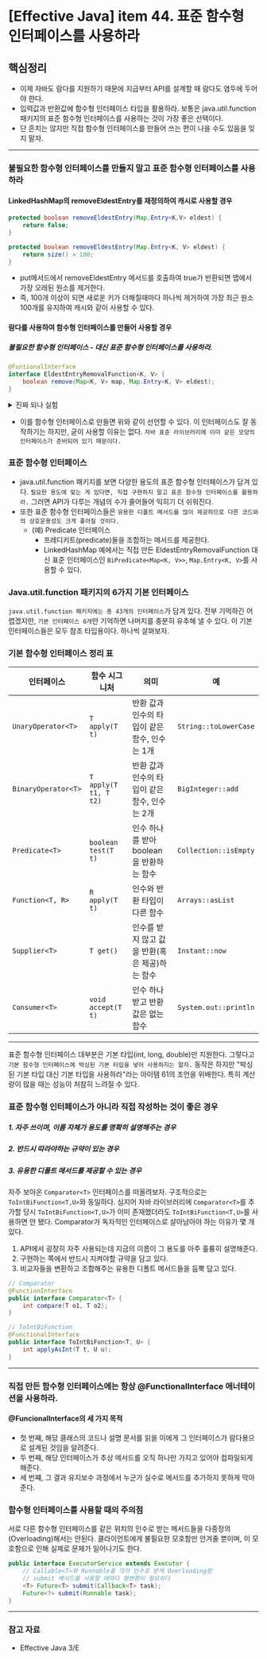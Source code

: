 # [Effective Java] item 44. 표준 함수형 인터페이스를 사용하라

## 핵심정리
- 이제 자바도 람다를 지원하기 때문에 지금부터 API를 설계할 때 람다도 염두에 두어야 한다.
- 입력값과 반환값에 함수형 인터페이스 타입을 활용하라. 보통은 java.util.function 패키지의 표준 함수형 인터페이스를 사용하는 것이 가장 좋은 선택이다.
- 단 흔치는 않지만 직접 함수형 인터페이스를 만들어 쓰는 편이 나을 수도 있음을 잊지 말자.

---

### 불필요한 함수형 인터페이스를 만들지 말고 표준 함수형 인터페이스를 사용하라
#### LinkedHashMap의 removeEldestEntry를 재정의하여 캐시로 사용할 경우
```java
protected boolean removeEldestEntry(Map.Entry<K,V> eldest) {
    return false;
}
```
```java
protected boolean removeEldestEntry(Map.Entry<K, V> eldest) {
    return size() > 100;
}
```
- put메서드에서 removeEldestEntry 메서드를 호출하여 true가 반환되면 맵에서 가장 오래된 원소를 제거한다.
- 즉, 100개 이상이 되면 새로운 키가 더해질때마다 하나씩 제거하여 가장 최근 원소 100개를 유지하여 캐시와 같이 사용할 수 있다.

#### 람다를 사용하여 함수형 인터페이스를 만들어 사용할 경우
##### 불필요한 함수형 인터페이스 - 대신 표준 함수형 인터페이스를 사용하라.
```java
@FuntionalInterface 
interface EldestEntryRemovalFunction<K, V> {
    boolean remove(Map<K, V> map, Map.Entry<K, V> eldest);
}
```
<details>
<summary>진짜 되나 실험</summary>
<div markdown="1">

```java
import java.util.Map;

@FunctionalInterface
public interface EldestEntryRemovalFunction<K, V> {
    boolean remove(Map<K, V> map, Map.Entry<K, V> eldest);
}
```
```java
import java.util.LinkedHashMap;
import java.util.Map;
public class MyLinkedHashMap{
    public static void main(String[] args) {
        // OverrideLinkedHashMap
        Map<Integer, Integer> overrideMap = new OverrideLinkedHashMap<>();
        for (int i = 0; i < 10; i++){
            overrideMap.put(i, i);
        }
        System.out.println(overrideMap.keySet());
        
        // FunctionalLinkedHashMap
        Map<Integer, Integer> functionalMap = new FunctionalLinkedHashMap<>((map, eldest) -> map.size() > 5);
        for (int i = 0; i < 10; i++){
            functionalMap.put(i, i);
        }
        System.out.println(functionalMap);
    }
    private static class OverrideLinkedHashMap<K, V> extends LinkedHashMap<K, V> {
        @Override
        protected boolean removeEldestEntry(Map.Entry<K, V> eldest) {
            return size() > 5;
        }
    }
    private static class FunctionalLinkedHashMap<K, V> extends LinkedHashMap<K, V> {
        private EldestEntryRemovalFunction<K, V> eldestEntryRemovalFunction;
        public FunctionalLinkedHashMap(EldestEntryRemovalFunction<K, V> function) {
            this.eldestEntryRemovalFunction = function;
        }
        @Override
        protected boolean removeEldestEntry(Map.Entry<K, V> eldest) {
            return eldestEntryRemovalFunction.remove(this, eldest);
        }
    }
}
```
```
[5, 6, 7, 8, 9]
{5=5, 6=6, 7=7, 8=8, 9=9}
```

</div>
</details>

- 이를 함수형 인터페이스로 만들면 위와 같이 선언할 수 있다. 이 인터페이스도 잘 동작하기는 하지만, 굳이 사용할 이유는 없다. `자바 표준 라이브러리에 이미 같은 모양의 인터페이스가 준비되어 있기 때문이다.`

### 표준 함수형 인터페이스
- java.util.function 패키지를 보면 다양한 용도의 표준 함수형 인터페이스가 담겨 있다. `필요한 용도에 맞는 게 있다면, 직접 구현하지 말고 표준 함수형 인터페이스를 활용하라.` 그러면 API가 다루는 개념의 수가 줄어들어 익히기 더 쉬워진다.
- 또한 표준 함수형 인터페이스들은 `유용한 디폴트 메서드를 많이 제공하므로 다른 코드와의 상호운용성도 크게 좋아질 것이다.`
    - (예) Predicate 인터페이스
        - 프레디키트(predicate)들을 조합하는 메서드를 제공한다. 
        - LinkedHashMap 예에서는 직접 만든 EldestEntryRemovalFunction 대신 표준 인터페이스인 `BiPredicate<Map<K, V>>`, `Map.Entry<K, V>`를 사용할 수 있다.

### Java.util.function 패키지의 6가지 기본 인터페이스
`java.util.function 패키지에는 총 43개의 인터페이스`가 담겨 있다. 전부 기억하긴 어렵겠지만, `기본 인터페이스 6개`만 기억하면 나머지를 충분히 유추해 낼 수 있다. 이 기본 인터페이스들은 모두 참조 타입용이다. 하나씩 살펴보자.

### 기본 함수형 인터페이스 정리 표
| 인터페이스 | 함수 시그니처 | 의미 |  예 |
| - | - | - | - |
| `UnaryOperator<T>` | `T apply(T t)` | 반환 값과 인수의 타입이 같은 함수, 인수는 1개 | `String::toLowerCase` |
|`BinaryOperator<T>` | `T apply(T t1, T t2)` | 반환 값과 인수의 타입이 같은 함수, 인수는 2개 | `BigInteger::add` |
| `Predicate<T>` | `boolean test(T t)` | 인수 하나를 받아 boolean을 반환하는 함수 | `Collection::isEmpty` |
| `Function<T, R>` | `R apply(T t)` | 인수와 반환 타입이 다른 함수 | `Arrays::asList` |
| `Supplier<T>` | `T get()` | 인수를 받지 않고 값을 반환(혹은 제공)하는 함수 | `Instant::now` |
| `Consumer<T>` | `void accept(T t)` | 인수 하나 받고 반환 값은 없는 함수 | `System.out::println` |

---

표준 함수형 인터페이스 대부분은 기본 타입(int, long, double)만 지원한다. 그렇다고 `기본 함수형 인터페이스에 박싱된 기본 타입을 넣어 사용하지는 말자.` 동작은 하지만 "박싱된 기본 타입 대신 기본 타입을 사용하라"라는 아이템 61의 조언을 위배한다. 특히 계산량이 많을 때는 성능이 처참히 느려질 수 있다.

### 표준 함수형 인터페이스가 아니라 직접 작성하는 것이 좋은 경우

##### 1. 자주 쓰이며, 이름 자체가 용도를 명확히 설명해주는 경우
##### 2. 반드시 따라야하는 규약이 있는 경우
##### 3. 유용한 디폴트 메서드를 제공할 수 있는 경우

자주 보아온 `Comparator<T>` 인터페이스를 떠올려보자. 구조적으로는 `ToIntBiFunction<T,U>`와 동일하다. 심지어 자바 라이브러리에 `Comparator<T>`를 추가할 당시 `ToIntBiFunction<T,U>`가 이미 존재했더라도 `ToIntBiFunction<T,U>`를 사용하면 안 됐다. Comparator가 독자적인 인터페이스로 살아남아야 하는 이유가 몇 개 있다.
1. API에서 굉장히 자주 사용되는데 지금의 이름이 그 용도를 아주 훌륭히 설명해준다.
2. 구현하는 쪽에서 반드시 지켜야할 규약을 담고 있다.
3. 비교자들을 변환하고 조합해주는 유용한 디폴트 메서드들을 듬뿍 담고 있다.

```java
// Comparator
@FunctionInterface
public interface Comparator<T> {
    int compare(T o1, T o2);
}

// ToIntBiFunction
@FunctionalInterface
public interface ToIntBiFunction<T, U> {
    int applyAsInt(T t, U u);
}
```

---

### 직접 만든 함수형 인터페이스에는 항상 @FunctionalInterface 애너테이션을 사용하라.

#### @FuncionalInterface의 세 가지 목적
- 첫 번째, 해당 클래스의 코드나 설명 문서를 읽을 이에게 그 인터페이스가 람다용으로 설계된 것임을 알려준다. 
- 두 번째, 해당 인터페이스가 추상 메서드를 오직 하나만 가지고 있어야 컴파일되게 해준다.
- 세 번쨰, 그 결과 유지보수 과정에서 누군가 실수로 메서드를 추가하지 못하게 막아준다.

### 함수형 인터페이스를 사용할 때의 주의점
서로 다른 함수형 인터페이스를 같은 위치의 인수로 받는 메서드들을 다중정의(Overloading)해서는 안된다. 클라이언트에게 불필요한 모호함만 안겨줄 뿐이며, 이 모호함으로 인해 실제로 문제가 일어나기도 한다. 

```java
public interface ExecutorService extends Executor {
    // Callable<T>와 Runnable을 각각 인수로 받게 Overloading함
    // submit 메서드를 사용할 때마다 형변환이 필요하다
    <T> Future<T> submit(Callback<T> task);
    Future<?> submit(Runnable task);
}
```

---

### 참고 자료
- Effective Java 3/E